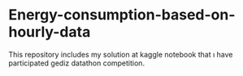 # Energy-consumption-based-on-hourly-data
This repository includes my solution at kaggle notebook that ı have participated gediz datathon competition.
